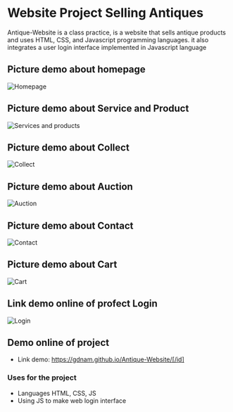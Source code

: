 # Website Project Selling Antiques
Antique-Website is a class practice, is a website that sells antique products and uses HTML, CSS, and Javascript programming languages. it also integrates a user login interface implemented in Javascript language
## Picture demo about homepage
![Homepage](https://lh3.googleusercontent.com/sxMgDKIok1KL0OG6VpuBNbCyqWwt_1zLyaoWUFaZYsuLaydb1dzTcoPztJTIQEkUdYBQMCOm8gqrZztNCaI0nOpa8trrEvLNhvm5hmOh1-SDGzHFYpmXpD7hZhekGqlGbwm0rLQRbA=w2400)
## Picture demo about Service and Product
![Services and products](https://lh3.googleusercontent.com/v99rmPIyNy9C6-rBzdJiZGI-F-FwEefa2ECaOqlZJN9yg2crjDy_MiTHbp4y7liJcovrOJD_tzU8XOs6Z-bozpVgSf60OfBACFn2FNkv1QIyNI2iG6FYptE3cuidAAybgSVB3k-tiA=w2400)
## Picture demo about Collect
![Collect](https://lh3.googleusercontent.com/nxk0oSWBpdQcR1VcNKTKBnMudZaxxSEPfjVegi1iJDfT6aMQGbC2ogGD_tXcKF8BxCVgkvuXF34Pj62CQqDpzDFbB3H98tMd-zjnY5nbfrlUuhpgh1JIINFcI4SY5WQHgvyMYffc_Q=w2400)
## Picture demo about Auction
![Auction](https://lh3.googleusercontent.com/pp9HVH73YWrgVJaebvvZDxXa0lryJ2_cf7EzSp4NE6q_IWPK-bBaEykHozypVv3M0Ont75-IXlLxscO6FHqSHHblMDYIM505WgrFgIr6dYeXFE_0_kJZnMRVrF0_7knqlOmashGhrA=w2400)
## Picture demo about Contact
![Contact](https://lh3.googleusercontent.com/3H-Cvx7TaepiVrCRu7d3_KXBldvUOKVpfhJcG_00dguABJ_gbppvxVdIc8YuLziHpTR6oLxCju1quxxi3DipKwQUarZLsLSjetxhui5W7_a0ijXezeJM0LqlbOBCdWsh3yoxlAw3dQ=w2400)
## Picture demo about Cart
![Cart](https://lh3.googleusercontent.com/Z1DkI1Q5q7W8K1r6CaSPn1CAt5bxwq9Hs6qBVkygDfaYEh1op07NZeKog5z_O0I2LiYVnNXaHq-P-kE7Dc8ED4eo96yRhVaaQfZYPTFlyuFUfkcZ_yMMNcu_BT1hdczNrpo7l7jlaw=w2400)
## Link demo online of profect Login
![Login](https://lh3.googleusercontent.com/56yaKzgxJCABqw1kBieUnSXtOiTAKgkhkRXfKN9z98G2lKrnjTNU4oIakGw-d2r598OkLKs-dVLwFJbaTAmz5UfCalypSHkTVed4emtIvzKR0pyZ-yAZ5pYh67EFHq4EJWm6zf2jDA=w2400)
## Demo online of project
- Link demo: https://gdnam.github.io/Antique-Website/[/id]
### Uses for the project
- Languages HTML, CSS, JS
- Using JS to make web login interface
